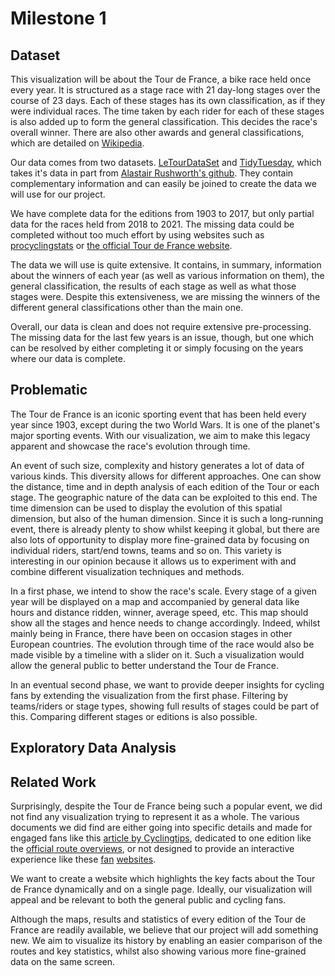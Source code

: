 # Milestone 1

## Dataset

This visualization will be about the Tour de France, a bike race held once every year. It is structured as a stage race with 21 day-long stages over the course of 23 days. Each of these stages has its own classification, as if they were individual races. The time taken by each rider for each of these stages is also added up to form the general classification. This decides the race's overall winner. There are also other awards and general classifications, which are detailed on [Wikipedia](https://en.wikipedia.org/wiki/Tour_de_France#Classifications).

Our data comes from two datasets. [LeTourDataSet](https://github.com/camminady/LeTourDataSet) and [TidyTuesday](https://github.com/rfordatascience/tidytuesday/blob/master/data/2020/2020-04-07/readme.md), which takes it's data in part from [Alastair Rushworth's github](https://github.com/alastairrushworth/tdf). They contain complementary information and can easily be joined to create the data we will use for our project.

We have complete data for the editions from 1903 to 2017, but only partial data for the races held from 2018 to 2021. The missing data could be completed without too much effort by using websites such as [procyclingstats](https://www.procyclingstats.com/) or [the official Tour de France website](https://www.letour.fr/en/history).

The data we will use is quite extensive. It contains, in summary, information about the winners of each year (as well as various information on them), the general classification, the results of each stage as well as what those stages were. Despite this extensiveness, we are missing the winners of the different general classifications other than the main one.

Overall, our data is clean and does not require extensive pre-processing. The missing data for the last few years is an issue, though, but one which can be resolved by either completing it or simply focusing on the years where our data is complete.

## Problematic

The Tour de France is an iconic sporting event that has been held every year since 1903, except during the two World Wars. It is one of the planet's major sporting events. With our visualization, we aim to make this legacy apparent and showcase the race's evolution through time.

An event of such size, complexity and history generates a lot of data of various kinds. This diversity allows for different approaches. One can show the distance, time and in depth analysis of each edition of the Tour or each stage. The geographic nature of the data can be exploited to this end. The time dimension can be used to display the evolution of this spatial dimension, but also of the human dimension. Since it is such a long-running event, there is already plenty to show whilst keeping it global, but there are also lots of opportunity to display more fine-grained data by focusing on individual riders, start/end towns, teams and so on. This variety is interesting in our opinion because it allows us to experiment with and combine different visualization techniques and methods.

In a first phase, we intend to show the race's scale. Every stage of a given year will be displayed on a map and accompanied by general data like hours and distance ridden, winner, average speed, etc. This map should show all the stages and hence needs to change accordingly. Indeed, whilst mainly being in France, there have been on occasion stages in other European countries. The evolution through time of the race would also be made visible by a timeline with a slider on it. Such a visualization would allow the general public to better understand the Tour de France.

In an eventual second phase, we want to provide deeper insights for cycling fans by extending the visualization from the first phase. Filtering by teams/riders or stage types, showing full results of stages could be part of this. Comparing different stages or editions is also possible.

## Exploratory Data Analysis

## Related Work

Surprisingly, despite the Tour de France being such a popular event, we did not find any visualization trying to represent it as a whole. The various documents we did find are either going into specific details and made for engaged fans like this [article by Cyclingtips](https://cyclingtips.com/2019/07/visualising-the-2019-tour-de-france/), dedicated to one edition like the [official route overviews](https://www.letour.fr/en/overall-route), or not designed to provide an interactive experience like these [fan](http://www.tdfrance.eu/index.php) [websites](http://www.lagrandeboucle.com/).

We want to create a website which highlights the key facts about the Tour de France dynamically and on a single page. Ideally, our visualization will appeal and be relevant to both the general public and cycling fans.

Although the maps, results and statistics of every edition of the Tour de France are readily available, we believe that our project will add something new. We aim to visualize its history by enabling an easier comparison of the routes and key statistics, whilst also showing various more fine-grained data on the same screen.